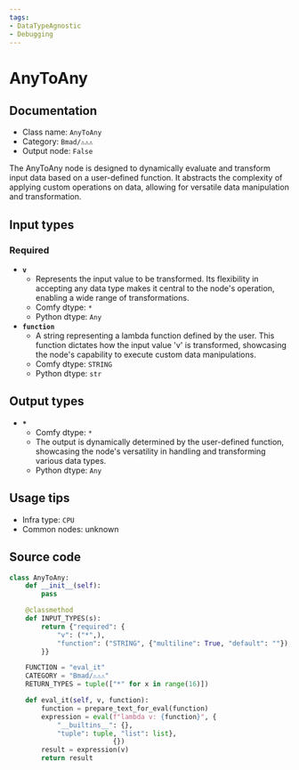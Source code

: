 ```yaml
---
tags:
- DataTypeAgnostic
- Debugging
---
```


# AnyToAny
## Documentation
- Class name: `AnyToAny`
- Category: `Bmad/⚠️⚠️⚠️`
- Output node: `False`

The AnyToAny node is designed to dynamically evaluate and transform input data based on a user-defined function. It abstracts the complexity of applying custom operations on data, allowing for versatile data manipulation and transformation.
## Input types
### Required
- **`v`**
    - Represents the input value to be transformed. Its flexibility in accepting any data type makes it central to the node's operation, enabling a wide range of transformations.
    - Comfy dtype: `*`
    - Python dtype: `Any`
- **`function`**
    - A string representing a lambda function defined by the user. This function dictates how the input value 'v' is transformed, showcasing the node's capability to execute custom data manipulations.
    - Comfy dtype: `STRING`
    - Python dtype: `str`
## Output types
- **`*`**
    - Comfy dtype: `*`
    - The output is dynamically determined by the user-defined function, showcasing the node's versatility in handling and transforming various data types.
    - Python dtype: `Any`
## Usage tips
- Infra type: `CPU`
- Common nodes: unknown


## Source code
```python
class AnyToAny:
    def __init__(self):
        pass

    @classmethod
    def INPUT_TYPES(s):
        return {"required": {
            "v": ("*",),
            "function": ("STRING", {"multiline": True, "default": ""}),
        }}

    FUNCTION = "eval_it"
    CATEGORY = "Bmad/⚠️⚠️⚠️"
    RETURN_TYPES = tuple(["*" for x in range(16)])

    def eval_it(self, v, function):
        function = prepare_text_for_eval(function)
        expression = eval(f"lambda v: {function}", {
            "__builtins__": {},
            "tuple": tuple, "list": list},
                          {})
        result = expression(v)
        return result

```
